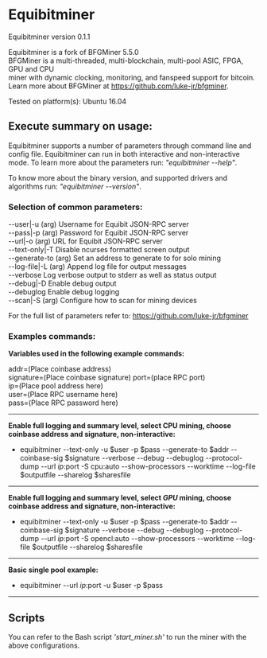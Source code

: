 # Equibitminer

Equibitminer version 0.1.1 

Equibitminer is a fork of BFGMiner 5.5.0  
BFGMiner is a multi-threaded, multi-blockchain, multi-pool ASIC, FPGA, GPU and CPU  
miner with dynamic clocking, monitoring, and fanspeed support for bitcoin.  
Learn more about BFGMiner at https://github.com/luke-jr/bfgminer.  

Tested on platform(s): Ubuntu 16.04    

## Execute summary on usage:

Equibitminer supports a number of parameters through command line and config file. Equibitminer can run in both interactive and non-interactive mode. To learn more about the parameters run: *"equibitminer --help"*. 

To know more about the binary version, and supported drivers and algorithms run: *"equibitminer --version"*.

### Selection of common parameters:

--user|-u (arg)       Username for Equibit JSON-RPC server  
--pass|-p (arg)       Password for Equibit JSON-RPC server  
--url|-o (arg)        URL for Equibit JSON-RPC server  
--text-only|-T        Disable ncurses formatted screen output  
--generate-to (arg)   Set an address to generate to for solo mining  
--log-file|-L (arg) Append log file for output messages  
--verbose           Log verbose output to stderr as well as status output  
--debug|-D          Enable debug output  
--debuglog          Enable debug logging  
--scan|-S (arg)      Configure how to scan for mining devices  

For the full list of parameters refer to:  https://github.com/luke-jr/bfgminer

### Examples commands: 

**Variables used in the following example commands:**

addr=(Place coinbase address)  
signature=(Place coinbase signature)
port=(place RPC port)    
ip=(Place pool address here)  
user=(Place RPC username here)  
pass=(Place RPC password here)
___


**Enable full logging and summary level, select CPU mining, choose coinbase address and signature, non-interactive:**  


* equibitminer --text-only -u $user -p $pass  --generate-to $addr --coinbase-sig $signature --verbose --debug --debuglog --protocol-dump --url $ip:$port  -S cpu:auto --show-processors --worktime --log-file $outputfile --sharelog $sharesfile

___

**Enable full logging and summary level, select *GPU* mining, choose coinbase address and signature, non-interactive:**

* equibitminer --text-only -u $user -p $pass  --generate-to $addr --coinbase-sig $signature --verbose --debug --debuglog --protocol-dump --url $ip:$port  -S opencl:auto --show-processors --worktime --log-file $outputfile --sharelog $sharesfile

____

**Basic single pool example:**

* equibitminer --url  $ip:$port -u $user -p $pass


---
## Scripts
You can refer to the Bash script *'start_miner.sh'* to run the miner with the above configurations.



